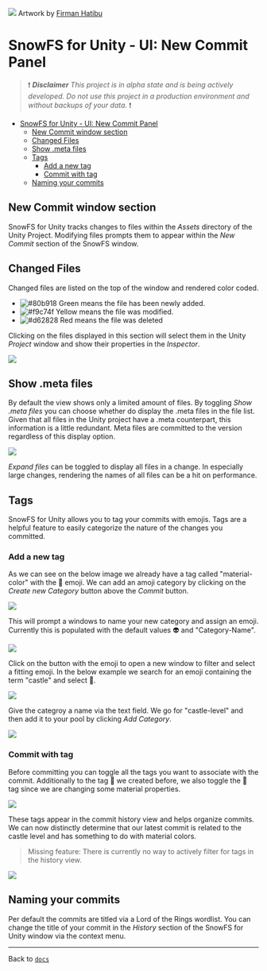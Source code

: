 ![](../readme-header.jpg) Artwork by [Firman Hatibu](https://www.instagram.com/firmanhatibu/?hl=en)

# SnowFS for Unity - UI: New Commit Panel

> ❗ ***Disclaimer** This project is in alpha state and is being actively developed. Do not use this project in a production environment and without backups of your data.* ❗

- [SnowFS for Unity - UI: New Commit Panel](#snowfs-for-unity---ui-new-commit-panel)
  - [New Commit window section](#new-commit-window-section)
  - [Changed Files](#changed-files)
  - [Show .meta files](#show-meta-files)
  - [Tags](#tags)
    - [Add a new tag](#add-a-new-tag)
    - [Commit with tag](#commit-with-tag)
  - [Naming your commits](#naming-your-commits)

## New Commit window section

SnowFS for Unity tracks changes to files within the *Assets* directory of the Unity Project. Modifying files prompts them to appear within the *New Commit* section of the SnowFS window.

## Changed Files

Changed files are listed on the top of the window and rendered color coded.

- ![#80b918](https://via.placeholder.com/15/80b918/000000?text=+) Green means the file has been newly added.
- ![#f9c74f](https://via.placeholder.com/15/f9c74f/000000?text=+) Yellow means the file was modified.
- ![#d62828](https://via.placeholder.com/15/d62828/000000?text=+) Red means the file was deleted

Clicking on the files displayed in this section will select them in the Unity *Project* window and show their properties in the *Inspector*.

![](img/select-item.jpg)

## Show .meta files

By default the view shows only a limited amount of files. By toggling *Show .meta files* you can choose whether do display the .meta files in the file list. Given that all files in the Unity project have a .meta counterpart, this information is a little redundant. Meta files are committed to the version regardless of this display option.

![](img/show-meta-files.jpg)

*Expand files* can be toggled to display all files in a change. In especially large changes, rendering the names of all files can be a hit on performance.

## Tags

SnowFS for Unity allows you to tag your commits with emojis. Tags are a helpful feature to easily categorize the nature of the changes you committed.

### Add a new tag

As we can see on the below image we already have a tag called "material-color" with the :art: emoji. We can add an amoji category by clicking on the *Create new Category* button above the *Commit* button.

![](img/create-new-category.jpg)

This will prompt a windows to name your new category and assign an emoji. Currently this is populated with the default values :alien: and "Category-Name".

![](img/add-category-window.jpg)

Click on the button with the emoji to open a new window to filter and select a fitting emoji. In the below example we search for an emoji containing the term "castle" and select :european_castle:.

![](img/select-emoji.jpg)

Give the categroy a name via the text field. We go for "castle-level" and then add it to your pool by clicking *Add Category*.

![](img/category-name.jpg)

### Commit with tag

Before committing you can toggle all the tags you want to associate with the commit. Additionally to the tag  :european_castle: we created before, we also toggle the :art: tag since we are changing some material properties.

![](img/tags-precommit.jpg)

These tags appear in the commit history view and helps organize commits. We can now distinctly determine that our latest commit is related to the castle level and has something to do with material colors.

> Missing feature: There is currently no way to actively filter for tags in the history view.

![](img/tags-postcommit.jpg)

## Naming your commits

Per default the commits are titled via a Lord of the Rings wordlist. You can change the title of your commit in the *History* section of the SnowFS for Unity window via the context menu.

---

Back to [`docs`](../docs)
